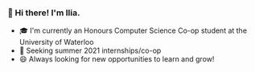 ### 👋 Hi there! I'm Ilia.

<!--
**Iliaromanov/Iliaromanov** is a ✨ _special_ ✨ repository because its `README.md` (this file) appears on your GitHub profile.

Here are some ideas to get you started:

- 🔭 I’m currently working on ...
- 🌱 I’m currently learning ...
- 👯 I’m looking to collaborate on ...
- 🤔 I’m looking for help with ...
- 💬 Ask me about ...
- 📫 How to reach me: ...
- 😄 Pronouns: ...
- ⚡ Fun fact: ...
-->

- 🎓 I'm currently an Honours Computer Science Co-op student at the University of Waterloo
- 🏢 Seeking summer 2021 internships/co-op
- 😄 Always looking for new opportunities to learn and grow! 

<!--[![](https://github-readme-stats.vercel.app/api?username=Iliaromanov)](https://github.com/anuraghazra/github-readme-stats)-->
